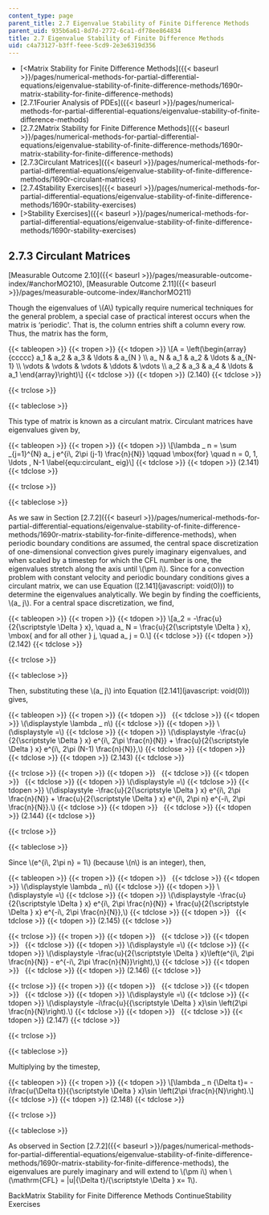 ```yaml
---
content_type: page
parent_title: 2.7 Eigenvalue Stability of Finite Difference Methods
parent_uid: 935b6a61-8d7d-2772-6ca1-df78ee864834
title: 2.7 Eigenvalue Stability of Finite Difference Methods
uid: c4a73127-b3ff-feee-5cd9-2e3e6319d356
---
```


*   [\<Matrix Stability for Finite Difference Methods]({{< baseurl >}}/pages/numerical-methods-for-partial-differential-equations/eigenvalue-stability-of-finite-difference-methods/1690r-matrix-stability-for-finite-difference-methods)
*   [2.7.1Fourier Analysis of PDEs]({{< baseurl >}}/pages/numerical-methods-for-partial-differential-equations/eigenvalue-stability-of-finite-difference-methods)
*   [2.7.2Matrix Stability for Finite Difference Methods]({{< baseurl >}}/pages/numerical-methods-for-partial-differential-equations/eigenvalue-stability-of-finite-difference-methods/1690r-matrix-stability-for-finite-difference-methods)
*   [2.7.3Circulant Matrices]({{< baseurl >}}/pages/numerical-methods-for-partial-differential-equations/eigenvalue-stability-of-finite-difference-methods/1690r-circulant-matrices)
*   [2.7.4Stability Exercises]({{< baseurl >}}/pages/numerical-methods-for-partial-differential-equations/eigenvalue-stability-of-finite-difference-methods/1690r-stability-exercises)
*   [\>Stability Exercises]({{< baseurl >}}/pages/numerical-methods-for-partial-differential-equations/eigenvalue-stability-of-finite-difference-methods/1690r-stability-exercises)

2.7.3 Circulant Matrices
------------------------

[Measurable Outcome 2.10]({{< baseurl >}}/pages/measurable-outcome-index/#anchorMO210), [Measurable Outcome 2.11]({{< baseurl >}}/pages/measurable-outcome-index/#anchorMO211)

Though the eigenvalues of \\(A\\) typically require numerical techniques for the general problem, a special case of practical interest occurs when the matrix is ‘periodic'. That is, the column entries shift a column every row. Thus, the matrix has the form,

{{< tableopen >}}
{{< tropen >}}
{{< tdopen >}}
\\\[A = \\left(\\begin{array}{ccccc} a\_1 & a\_2 & a\_3 & \\ldots & a\_{N } \\\\ a\_ N & a\_1 & a\_2 & \\ldots & a\_{N-1} \\\\ \\vdots & \\vdots & \\vdots & \\ddots & \\vdots \\\\ a\_2 & a\_3 & a\_4 & \\ldots & a\_1 \\end{array}\\right)\\\]
{{< tdclose >}}
{{< tdopen >}}
(2.140)
{{< tdclose >}}

{{< trclose >}}

{{< tableclose >}}

This type of matrix is known as a circulant matrix. Circulant matrices have eigenvalues given by,

{{< tableopen >}}
{{< tropen >}}
{{< tdopen >}}
\\\[\\lambda \_ n = \\sum \_{j=1}^{N} a\_ j e^{i\\, 2\\pi (j-1) \\frac{n}{N}} \\qquad \\mbox{for} \\quad n = 0, 1, \\ldots , N-1 \\label{equ:circulant\_ eig}\\\]
{{< tdclose >}}
{{< tdopen >}}
(2.141)
{{< tdclose >}}

{{< trclose >}}

{{< tableclose >}}

As we saw in Section [2.7.2]({{< baseurl >}}/pages/numerical-methods-for-partial-differential-equations/eigenvalue-stability-of-finite-difference-methods/1690r-matrix-stability-for-finite-difference-methods), when periodic boundary conditions are assumed, the central space discretization of one-dimensional convection gives purely imaginary eigenvalues, and when scaled by a timestep for which the CFL number is one, the eigenvalues stretch along the axis until \\(\\pm i\\). Since for a convection problem with constant velocity and periodic boundary conditions gives a circulant matrix, we can use Equation ([2.141](javascript: void(0))) to determine the eigenvalues analytically. We begin by finding the coefficients, \\(a\_ j\\). For a central space discretization, we find,

{{< tableopen >}}
{{< tropen >}}
{{< tdopen >}}
\\\[a\_2 = -\\frac{u}{2{\\scriptstyle \\Delta } x}, \\quad a\_ N = \\frac{u}{2{\\scriptstyle \\Delta } x}, \\mbox{ and for all other } j, \\quad a\_ j = 0.\\\]
{{< tdclose >}}
{{< tdopen >}}
(2.142)
{{< tdclose >}}

{{< trclose >}}

{{< tableclose >}}

Then, substituting these \\(a\_ j\\) into Equation ([2.141](javascript: void(0))) gives,

{{< tableopen >}}
{{< tropen >}}
{{< tdopen >}}
 
{{< tdclose >}}
{{< tdopen >}}
\\(\\displaystyle \\lambda \_ n\\)
{{< tdclose >}}
{{< tdopen >}}
\\(\\displaystyle =\\)
{{< tdclose >}}
{{< tdopen >}}
\\(\\displaystyle -\\frac{u}{2{\\scriptstyle \\Delta } x} e^{i\\, 2\\pi \\frac{n}{N}} + \\frac{u}{2{\\scriptstyle \\Delta } x} e^{i\\, 2\\pi (N-1) \\frac{n}{N}},\\)
{{< tdclose >}}
{{< tdopen >}}
 
{{< tdclose >}}
{{< tdopen >}}
(2.143)
{{< tdclose >}}

{{< trclose >}}
{{< tropen >}}
{{< tdopen >}}
 
{{< tdclose >}}
{{< tdopen >}}
 
{{< tdclose >}}
{{< tdopen >}}
\\(\\displaystyle =\\)
{{< tdclose >}}
{{< tdopen >}}
\\(\\displaystyle -\\frac{u}{2{\\scriptstyle \\Delta } x} e^{i\\, 2\\pi \\frac{n}{N}} + \\frac{u}{2{\\scriptstyle \\Delta } x} e^{i\\, 2\\pi n} e^{-i\\, 2\\pi \\frac{n}{N}}.\\)
{{< tdclose >}}
{{< tdopen >}}
 
{{< tdclose >}}
{{< tdopen >}}
(2.144)
{{< tdclose >}}

{{< trclose >}}

{{< tableclose >}}

Since \\(e^{i\\, 2\\pi n} = 1\\) (because \\(n\\) is an integer), then,

{{< tableopen >}}
{{< tropen >}}
{{< tdopen >}}
 
{{< tdclose >}}
{{< tdopen >}}
\\(\\displaystyle \\lambda \_ n\\)
{{< tdclose >}}
{{< tdopen >}}
\\(\\displaystyle =\\)
{{< tdclose >}}
{{< tdopen >}}
\\(\\displaystyle -\\frac{u}{2{\\scriptstyle \\Delta } x} e^{i\\, 2\\pi \\frac{n}{N}} + \\frac{u}{2{\\scriptstyle \\Delta } x} e^{-i\\, 2\\pi \\frac{n}{N}},\\)
{{< tdclose >}}
{{< tdopen >}}
 
{{< tdclose >}}
{{< tdopen >}}
(2.145)
{{< tdclose >}}

{{< trclose >}}
{{< tropen >}}
{{< tdopen >}}
 
{{< tdclose >}}
{{< tdopen >}}
 
{{< tdclose >}}
{{< tdopen >}}
\\(\\displaystyle =\\)
{{< tdclose >}}
{{< tdopen >}}
\\(\\displaystyle -\\frac{u}{2{\\scriptstyle \\Delta } x}\\left(e^{i\\, 2\\pi \\frac{n}{N}} - e^{-i\\, 2\\pi \\frac{n}{N}}\\right),\\)
{{< tdclose >}}
{{< tdopen >}}
 
{{< tdclose >}}
{{< tdopen >}}
(2.146)
{{< tdclose >}}

{{< trclose >}}
{{< tropen >}}
{{< tdopen >}}
 
{{< tdclose >}}
{{< tdopen >}}
 
{{< tdclose >}}
{{< tdopen >}}
\\(\\displaystyle =\\)
{{< tdclose >}}
{{< tdopen >}}
\\(\\displaystyle -i\\frac{u}{{\\scriptstyle \\Delta } x}\\sin \\left(2\\pi \\frac{n}{N}\\right).\\)
{{< tdclose >}}
{{< tdopen >}}
 
{{< tdclose >}}
{{< tdopen >}}
(2.147)
{{< tdclose >}}

{{< trclose >}}

{{< tableclose >}}

Multiplying by the timestep,

{{< tableopen >}}
{{< tropen >}}
{{< tdopen >}}
\\\[\\lambda \_ n {\\Delta t}= -i\\frac{u{\\Delta t}}{{\\scriptstyle \\Delta } x}\\sin \\left(2\\pi \\frac{n}{N}\\right).\\\]
{{< tdclose >}}
{{< tdopen >}}
(2.148)
{{< tdclose >}}

{{< trclose >}}

{{< tableclose >}}

As observed in Section [2.7.2]({{< baseurl >}}/pages/numerical-methods-for-partial-differential-equations/eigenvalue-stability-of-finite-difference-methods/1690r-matrix-stability-for-finite-difference-methods), the eigenvalues are purely imaginary and will extend to \\(\\pm i\\) when \\(\\mathrm{CFL} = |u|{\\Delta t}/{\\scriptstyle \\Delta } x= 1\\).

BackMatrix Stability for Finite Difference Methods ContinueStability Exercises